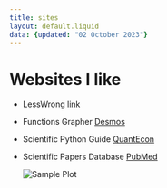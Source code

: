 ```yaml
---
title: sites
layout: default.liquid
data: {updated: "02 October 2023"}
---
```


# Websites I like

- LessWrong [link](https://www.lesswrong.com/)
- Functions Grapher [Desmos](https://www.desmos.com/)
- Scientific Python Guide [QuantEcon](https://python-programming.quantecon.org)
- Scientific Papers Database [PubMed](https://pubmed.ncbi.nlm.nih.gov/)

    <img src="sample_plot.png" alt="Sample Plot">
